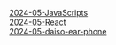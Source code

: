 <a href="/note/slides/html/2024-05-JavaScripts.html" target="_blank">2024-05-JavaScripts</a><br />
<a href="/note/slides/html/2024-05-React.html" target="_blank">2024-05-React</a><br />
<a href="/note/slides/html/2024-05-daiso-ear-phone.html" target="_blank">2024-05-daiso-ear-phone</a><br />
